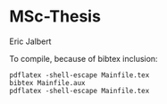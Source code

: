 # MSc-Thesis
Eric Jalbert

To compile, because of bibtex inclusion:
```
pdflatex -shell-escape Mainfile.tex
bibtex Mainfile.aux
pdflatex -shell-escape Mainfile.tex
```

